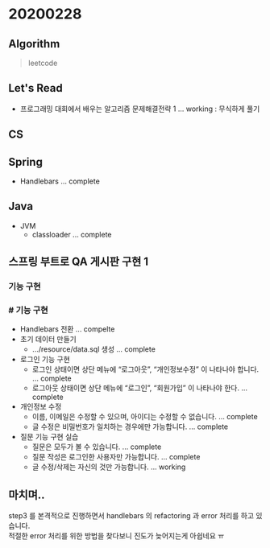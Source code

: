 # 20200228

## Algorithm
> leetcode  

## Let's Read 
- 프로그래밍 대회에서 배우는 알고리즘 문제해결전략 1 ... working : 무식하게 풀기

## CS 

## Spring
- Handlebars ... complete

## Java
- JVM
    - classloader ... complete


## 스프링 부트로 QA 게시판 구현 1
###  기능 구현
### # 기능 구현
- Handlebars 전환 ... compelte
- 초기 데이터 만들기 
    - .../resource/data.sql 생성 ... complete
- 로그인 기능 구현
    - 로그인 상태이면 상단 메뉴에 “로그아웃”, “개인정보수정” 이 나타나야 합니다. ... complete
    - 로그아웃 상태이면 상단 메뉴에 “로그인”, “회원가입” 이 나타나야 한다. ... complete
- 개인정보 수정
    - 이름, 이메일은 수정할 수 있으며, 아이디는 수정할 수 없습니다. ... complete
    - 글 수정은 비밀번호가 일치하는 경우에만 가능합니다. ... complete
- 질문 기능 구현 실습
    - 질문은 모두가 볼 수 있습니다. ... complete
    - 질문 작성은 로그인한 사용자만 가능합니다. ... complete
    - 글 수정/삭제는 자신의 것만 가능합니다. ... working

    
## 마치며.. 
step3 를 본격적으로 진행하면서 handlebars 의 refactoring 과 error 처리를 하고 있습니다.  
적절한 error 처리를 위한 방법을 찾다보니 진도가 늦어지는게 아쉽네요 ㅠ
